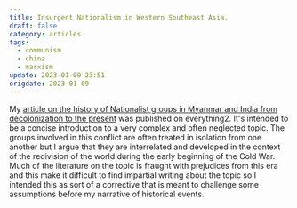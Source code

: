 ```yaml
---
title: Insurgent Nationalism in Western Southeast Asia.
draft: false
category: articles
tags:
  - communism
  - china
  - marxism
update: 2023-01-09 23:51
origdate: 2023-01-09
---
```

My [article on the history of Nationalist groups in Myanmar and India from decolonization to the present](https://everything2.com/title/Insurgent+Nationalism+in+Western+Southeast+Asia.?author_id=2200714#Oliver%20Smith) was published on everything2. It's intended to be a concise introduction to a very complex and often neglected topic. The groups involved in this conflict are often treated in isolation from one another but I argue that they are interrelated and developed in the context of the redivision of the world during the early beginning of the Cold War. Much of the literature on the topic is fraught with prejudices from this era and this make it difficult to find impartial writing about the topic so I intended this as sort of a corrective that is meant to challenge some assumptions before my narrative of historical events.